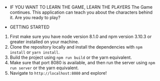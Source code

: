 * IF YOU WANT TO LEARN THE GAME, LEARN THE PLAYERS
The Game continues. This application can teach you about the characters behind it. Are you ready to play?

* GETTING STARTED
1. First make sure you have node version 8.1.0 and npm version 3.10.3 or greater installed on your machine.
2. Clone the repository locally and install the dependencies with `npm install` or `yarn install`.
3. Build the project using `npm run build` or the yarn equivalent.
4. Make sure that port 8080 is available, and then run the server using `npm run server` or the yarn equivalent.
5. Navigate to `http://localhost:8080` and explore!